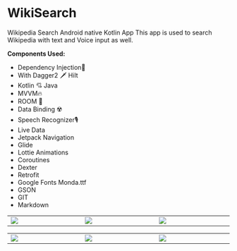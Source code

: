 # WikiSearch

Wikipedia Search Android native Kotlin App
This app is used to search Wikipedia with text and Voice input as well.

 **Components Used:**   
 - Dependency Injection💉 
 - With Dagger2 🗡️ Hilt
 - Kotlin 💘 Java
 - MVVM🔥
 - ROOM 🕋
 - Data Binding ☢️ 
 - Speech Recognizer🎙️
 - Live Data   
 - Jetpack Navigation    
 - Glide   
 - Lottie Animations
 - Coroutines   
 - Dexter    
 - Retrofit 
 - Google Fonts Monda.ttf
 - GSON
 - GIT
 - Markdown 
 
 <table style="width:100%; border:0px">
  <tr>
    <td WIDTH=300 ><img src="https://github.com/MayankChowdhary/WikiSearch/blob/main/screenshots/Screenshot5.gif" >
</td>
    <td WIDTH=300 ><img src="https://github.com/MayankChowdhary/WikiSearch/blob/main/screenshots/Screenshot2.jpg" >
</td>
    <td WIDTH=300 ><img src="https://github.com/MayankChowdhary/WikiSearch/blob/main/screenshots/Screenshot3.jpg" >
</td>
</tr>
</table>

 <table style="width:100%; border:0px">
  <tr>
    <td WIDTH=300 ><img src="https://github.com/MayankChowdhary/WikiSearch/blob/main/screenshots/Screenshot1.jpg" >
</td>
    <td WIDTH=300 ><img src="https://github.com/MayankChowdhary/WikiSearch/blob/main/screenshots/Screenshot4.jpg" >
</td>
    <td WIDTH=300 ><img src="https://github.com/MayankChowdhary/WikiSearch/blob/main/screenshots/Screenshot6.jpg" >
</td>
</tr>
</table>

  
